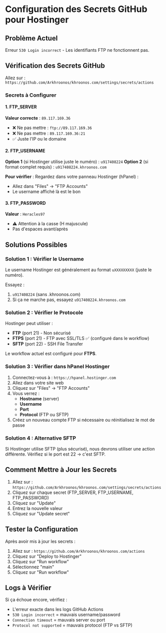 # Configuration des Secrets GitHub pour Hostinger

## Problème Actuel
Erreur `530 Login incorrect` - Les identifiants FTP ne fonctionnent pas.

## Vérification des Secrets GitHub

Allez sur : `https://github.com/Arkhroonos/khroonos.com/settings/secrets/actions`

### Secrets à Configurer

#### 1. FTP_SERVER
**Valeur correcte** : `89.117.169.36`
- ❌ Ne pas mettre : `ftp://89.117.169.36`
- ❌ Ne pas mettre : `89.117.169.36:21`
- ✅ Juste l'IP ou le domaine

#### 2. FTP_USERNAME
**Option 1** (si Hostinger utilise juste le numéro) : `u917408224`
**Option 2** (si format complet requis) : `u917408224.khroonos.com`

**Pour vérifier** : Regardez dans votre panneau Hostinger (hPanel) :
- Allez dans "Files" → "FTP Accounts"
- Le username affiché là est le bon

#### 3. FTP_PASSWORD
**Valeur** : `Heracles97`
- ⚠️ Attention à la casse (H majuscule)
- Pas d'espaces avant/après

## Solutions Possibles

### Solution 1 : Vérifier le Username
Le username Hostinger est généralement au format `uXXXXXXXXX` (juste le numéro).

Essayez :
1. `u917408224` (sans .khroonos.com)
2. Si ça ne marche pas, essayez `u917408224.khroonos.com`

### Solution 2 : Vérifier le Protocole
Hostinger peut utiliser :
- **FTP** (port 21) - Non sécurisé
- **FTPS** (port 21) - FTP avec SSL/TLS ✅ (configuré dans le workflow)
- **SFTP** (port 22) - SSH File Transfer

Le workflow actuel est configuré pour **FTPS**.

### Solution 3 : Vérifier dans hPanel Hostinger

1. Connectez-vous à : `https://hpanel.hostinger.com`
2. Allez dans votre site web
3. Cliquez sur "Files" → "FTP Accounts"
4. Vous verrez :
   - **Hostname** (server)
   - **Username** 
   - **Port**
   - **Protocol** (FTP ou SFTP)
5. Créez un nouveau compte FTP si nécessaire ou réinitialisez le mot de passe

### Solution 4 : Alternative SFTP

Si Hostinger utilise SFTP (plus sécurisé), nous devrons utiliser une action différente.
Vérifiez si le port est 22 → c'est SFTP.

## Comment Mettre à Jour les Secrets

1. Allez sur : `https://github.com/Arkhroonos/khroonos.com/settings/secrets/actions`
2. Cliquez sur chaque secret (FTP_SERVER, FTP_USERNAME, FTP_PASSWORD)
3. Cliquez sur "Update"
4. Entrez la nouvelle valeur
5. Cliquez sur "Update secret"

## Tester la Configuration

Après avoir mis à jour les secrets :
1. Allez sur : `https://github.com/Arkhroonos/khroonos.com/actions`
2. Cliquez sur "Deploy to Hostinger"
3. Cliquez sur "Run workflow"
4. Sélectionnez "main"
5. Cliquez sur "Run workflow"

## Logs à Vérifier

Si ça échoue encore, vérifiez :
- L'erreur exacte dans les logs GitHub Actions
- `530 Login incorrect` = mauvais username/password
- `Connection timeout` = mauvais server ou port
- `Protocol not supported` = mauvais protocol (FTP vs SFTP)

